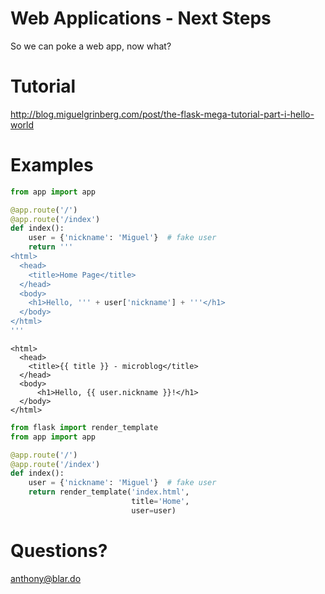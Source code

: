 Web Applications - Next Steps
============
So we can poke a web app, now what?


Tutorial
============
http://blog.miguelgrinberg.com/post/the-flask-mega-tutorial-part-i-hello-world

Examples
============
```python
from app import app

@app.route('/')
@app.route('/index')
def index():
    user = {'nickname': 'Miguel'}  # fake user
    return '''
<html>
  <head>
    <title>Home Page</title>
  </head>
  <body>
    <h1>Hello, ''' + user['nickname'] + '''</h1>
  </body>
</html>
'''
```

```jinja2
<html>
  <head>
    <title>{{ title }} - microblog</title>
  </head>
  <body>
      <h1>Hello, {{ user.nickname }}!</h1>
  </body>
</html>
```

```python
from flask import render_template
from app import app

@app.route('/')
@app.route('/index')
def index():
    user = {'nickname': 'Miguel'}  # fake user
    return render_template('index.html',
                           title='Home',
                           user=user)
```

Questions?
============
anthony@blar.do
